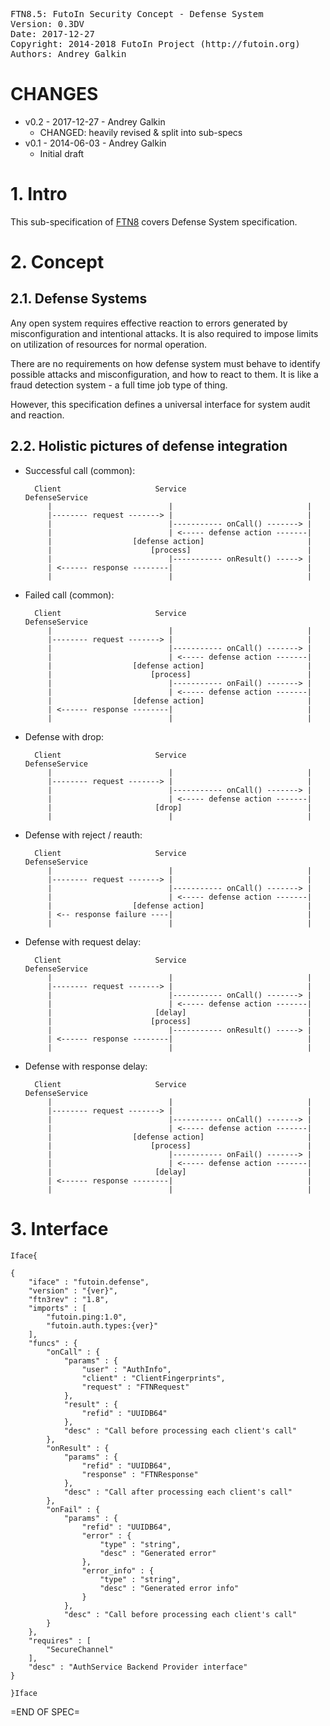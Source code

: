 <pre>
FTN8.5: FutoIn Security Concept - Defense System
Version: 0.3DV
Date: 2017-12-27
Copyright: 2014-2018 FutoIn Project (http://futoin.org)
Authors: Andrey Galkin
</pre>

# CHANGES

* v0.2 - 2017-12-27 - Andrey Galkin
    - CHANGED: heavily revised & split into sub-specs
* v0.1 - 2014-06-03 - Andrey Galkin
    - Initial draft

# 1. Intro

This sub-specification of [FTN8](./ftn8_security_concept.md) covers
Defense System specification.

# 2. Concept

## 2.1. Defense Systems

Any open system requires effective reaction to errors generated
by misconfiguration and intentional attacks. It is also required
to impose limits on utilization of resources for normal operation.

There are no requirements on how defense system must behave to
identify possible attacks and misconfiguration, and how to react
to them. It is like a fraud detection system - a full time job type
of thing.

However, this specification defines a universal interface for
system audit and reaction.

## 2.2. Holistic pictures of defense integration

* Successful call (common):

        Client                     Service                      DefenseService
           |                          |                              |
           |-------- request -------> |                              |
           |                          |----------- onCall() -------> |
           |                          | <----- defense action -------|
           |                  [defense action]                       |
           |                      [process]                          |
           |                          |----------- onResult() -----> |
           | <------ response --------|                              |
           |                          |                              |

* Failed call (common):

        Client                     Service                      DefenseService
           |                          |                              |
           |-------- request -------> |                              |
           |                          |----------- onCall() -------> |
           |                          | <----- defense action -------|
           |                  [defense action]                       |
           |                      [process]                          |
           |                          |----------- onFail() -------> |
           |                          | <----- defense action -------|
           |                  [defense action]                       |
           | <------ response --------|                              |
           |                          |                              |

* Defense with drop:

        Client                     Service                      DefenseService
           |                          |                              |
           |-------- request -------> |                              |
           |                          |----------- onCall() -------> |
           |                          | <----- defense action -------|
           |                       [drop]                            |
           |                          |                              |

* Defense with reject / reauth:

        Client                     Service                      DefenseService
           |                          |                              |
           |-------- request -------> |                              |
           |                          |----------- onCall() -------> |
           |                          | <----- defense action -------|
           |                  [defense action]                       |
           | <-- response failure ----|                              |
           |                          |                              |

* Defense with request delay:

        Client                     Service                      DefenseService
           |                          |                              |
           |-------- request -------> |                              |
           |                          |----------- onCall() -------> |
           |                          | <----- defense action -------|
           |                       [delay]                           |
           |                      [process]                          |
           |                          |----------- onResult() -----> |
           | <------ response --------|                              |
           |                          |                              |

* Defense with response delay:

        Client                     Service                      DefenseService
           |                          |                              |
           |-------- request -------> |                              |
           |                          |----------- onCall() -------> |
           |                          | <----- defense action -------|
           |                  [defense action]                       |
           |                      [process]                          |
           |                          |----------- onFail() -------> |
           |                          | <----- defense action -------|
           |                       [delay]                           |
           | <------ response --------|                              |
           |                          |                              |



# 3. Interface

`Iface{`

    {
        "iface" : "futoin.defense",
        "version" : "{ver}",
        "ftn3rev" : "1.8",
        "imports" : [
            "futoin.ping:1.0",
            "futoin.auth.types:{ver}"
        ],
        "funcs" : {
            "onCall" : {
                "params" : {
                    "user" : "AuthInfo",
                    "client" : "ClientFingerprints",
                    "request" : "FTNRequest"
                },
                "result" : {
                    "refid" : "UUIDB64"
                },
                "desc" : "Call before processing each client's call"
            },
            "onResult" : {
                "params" : {
                    "refid" : "UUIDB64",
                    "response" : "FTNResponse"
                },
                "desc" : "Call after processing each client's call"
            },
            "onFail" : {
                "params" : {
                    "refid" : "UUIDB64",
                    "error" : {
                        "type" : "string",
                        "desc" : "Generated error"
                    },
                    "error_info" : {
                        "type" : "string",
                        "desc" : "Generated error info"
                    }
                },
                "desc" : "Call before processing each client's call"
            }
        },
        "requires" : [
            "SecureChannel"
        ],
        "desc" : "AuthService Backend Provider interface"
    }

`}Iface`

=END OF SPEC=
